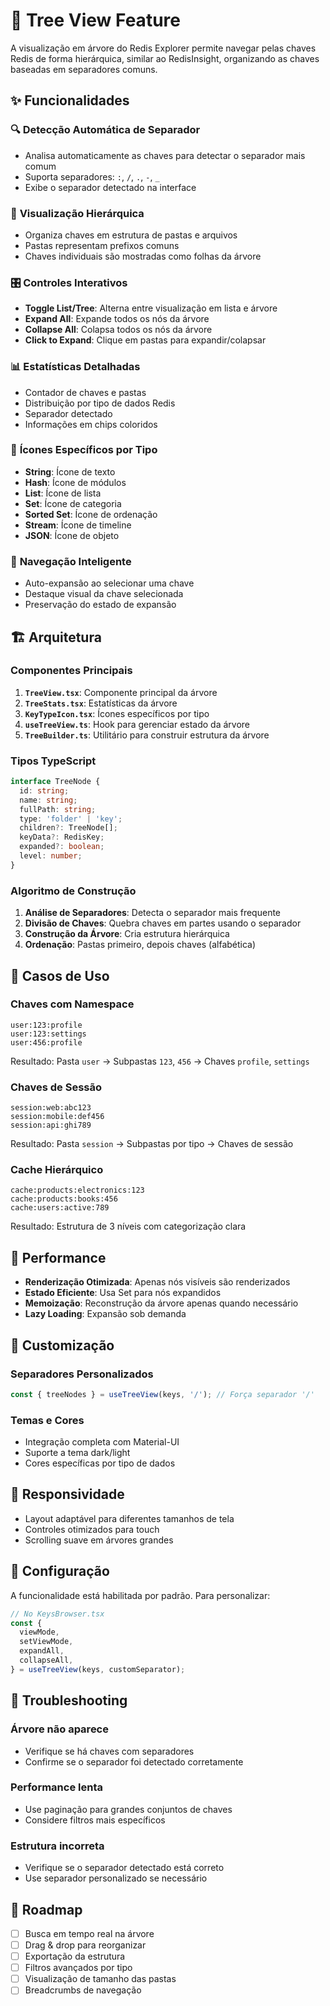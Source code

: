 # 🌳 Tree View Feature

A visualização em árvore do Redis Explorer permite navegar pelas chaves Redis de forma hierárquica, similar ao RedisInsight, organizando as chaves baseadas em separadores comuns.

## ✨ Funcionalidades

### 🔍 **Detecção Automática de Separador**
- Analisa automaticamente as chaves para detectar o separador mais comum
- Suporta separadores: `:`, `/`, `.`, `-`, `_`
- Exibe o separador detectado na interface

### 🌲 **Visualização Hierárquica**
- Organiza chaves em estrutura de pastas e arquivos
- Pastas representam prefixos comuns
- Chaves individuais são mostradas como folhas da árvore

### 🎛️ **Controles Interativos**
- **Toggle List/Tree**: Alterna entre visualização em lista e árvore
- **Expand All**: Expande todos os nós da árvore
- **Collapse All**: Colapsa todos os nós da árvore
- **Click to Expand**: Clique em pastas para expandir/colapsar

### 📊 **Estatísticas Detalhadas**
- Contador de chaves e pastas
- Distribuição por tipo de dados Redis
- Separador detectado
- Informações em chips coloridos

### 🎨 **Ícones Específicos por Tipo**
- **String**: Ícone de texto
- **Hash**: Ícone de módulos
- **List**: Ícone de lista
- **Set**: Ícone de categoria
- **Sorted Set**: Ícone de ordenação
- **Stream**: Ícone de timeline
- **JSON**: Ícone de objeto

### 🔎 **Navegação Inteligente**
- Auto-expansão ao selecionar uma chave
- Destaque visual da chave selecionada
- Preservação do estado de expansão

## 🏗️ **Arquitetura**

### **Componentes Principais**

1. **`TreeView.tsx`**: Componente principal da árvore
2. **`TreeStats.tsx`**: Estatísticas da árvore
3. **`KeyTypeIcon.tsx`**: Ícones específicos por tipo
4. **`useTreeView.ts`**: Hook para gerenciar estado da árvore
5. **`TreeBuilder.ts`**: Utilitário para construir estrutura da árvore

### **Tipos TypeScript**

```typescript
interface TreeNode {
  id: string;
  name: string;
  fullPath: string;
  type: 'folder' | 'key';
  children?: TreeNode[];
  keyData?: RedisKey;
  expanded?: boolean;
  level: number;
}
```

### **Algoritmo de Construção**

1. **Análise de Separadores**: Detecta o separador mais frequente
2. **Divisão de Chaves**: Quebra chaves em partes usando o separador
3. **Construção da Árvore**: Cria estrutura hierárquica
4. **Ordenação**: Pastas primeiro, depois chaves (alfabética)

## 🎯 **Casos de Uso**

### **Chaves com Namespace**
```
user:123:profile
user:123:settings
user:456:profile
```
Resultado: Pasta `user` → Subpastas `123`, `456` → Chaves `profile`, `settings`

### **Chaves de Sessão**
```
session:web:abc123
session:mobile:def456
session:api:ghi789
```
Resultado: Pasta `session` → Subpastas por tipo → Chaves de sessão

### **Cache Hierárquico**
```
cache:products:electronics:123
cache:products:books:456
cache:users:active:789
```
Resultado: Estrutura de 3 níveis com categorização clara

## 🚀 **Performance**

- **Renderização Otimizada**: Apenas nós visíveis são renderizados
- **Estado Eficiente**: Usa Set para nós expandidos
- **Memoização**: Reconstrução da árvore apenas quando necessário
- **Lazy Loading**: Expansão sob demanda

## 🎨 **Customização**

### **Separadores Personalizados**
```typescript
const { treeNodes } = useTreeView(keys, '/'); // Força separador '/'
```

### **Temas e Cores**
- Integração completa com Material-UI
- Suporte a tema dark/light
- Cores específicas por tipo de dados

## 📱 **Responsividade**

- Layout adaptável para diferentes tamanhos de tela
- Controles otimizados para touch
- Scrolling suave em árvores grandes

## 🔧 **Configuração**

A funcionalidade está habilitada por padrão. Para personalizar:

```typescript
// No KeysBrowser.tsx
const {
  viewMode,
  setViewMode,
  expandAll,
  collapseAll,
} = useTreeView(keys, customSeparator);
```

## 🐛 **Troubleshooting**

### **Árvore não aparece**
- Verifique se há chaves com separadores
- Confirme se o separador foi detectado corretamente

### **Performance lenta**
- Use paginação para grandes conjuntos de chaves
- Considere filtros mais específicos

### **Estrutura incorreta**
- Verifique se o separador detectado está correto
- Use separador personalizado se necessário

## 🔮 **Roadmap**

- [ ] Busca em tempo real na árvore
- [ ] Drag & drop para reorganizar
- [ ] Exportação da estrutura
- [ ] Filtros avançados por tipo
- [ ] Visualização de tamanho das pastas
- [ ] Breadcrumbs de navegação

